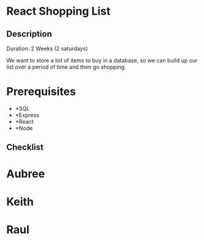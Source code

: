 # React Shopping List

## Description
Duration: 2 Weeks (2 saturdays)

We want to store a list of items to buy in a database, so we can build up our list over a period of time and then go shopping.

# Prerequisites

- *SQL
- *Express
- *React
- *Node






























## Checklist

# Aubree

# Keith 

# Raul